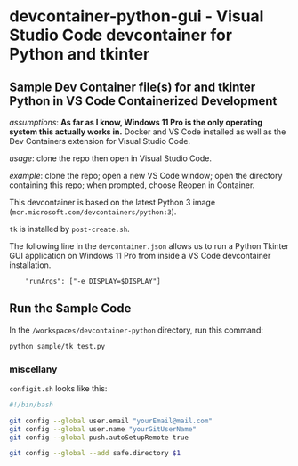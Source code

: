 # devcontainer-python-gui - Visual Studio Code devcontainer for Python and tkinter

## Sample Dev Container file(s) for  and tkinter Python in VS Code Containerized Development

*assumptions*: **As far as I know, Windows 11 Pro is the only operating system this actually works in.** Docker and VS Code installed as well as the Dev Containers extension for Visual Studio Code.

*usage*: clone the repo then open in Visual Studio Code.

*example*:  clone the repo; open a new VS Code window; open the directory containing this repo; when prompted, choose Reopen in Container. 

This devcontainer is based on the latest Python 3 image (`mcr.microsoft.com/devcontainers/python:3`).

`tk` is installed by `post-create.sh`.

The following line in the `devcontainer.json` allows us to run a Python Tkinter GUI application on Windows 11 Pro from inside a VS Code devcontainer installation.

```jsonc
    "runArgs": ["-e DISPLAY=$DISPLAY"]
```

## Run the Sample Code

In the `/workspaces/devcontainer-python` directory, run this command:

```bash
python sample/tk_test.py
```

### miscellany

`configit.sh` looks like this:

```bash
#!/bin/bash

git config --global user.email "yourEmail@mail.com"
git config --global user.name "yourGitUserName"
git config --global push.autoSetupRemote true

git config --global --add safe.directory $1
```

